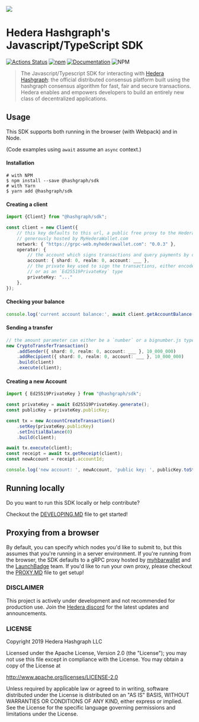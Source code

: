 ![](https://www.hedera.com/logo-capital-hbar-wordmark.jpg)

# Hedera Hashgraph's Javascript/TypeScript SDK

[![Actions Status](https://github.com/hashgraph/hedera-sdk-js/workflows/Node/badge.svg)](https://github.com/hashgraph/hedera-sdk-js/actions?query=workflow%3ANode)
[![npm](https://img.shields.io/npm/v/@hashgraph/sdk)](https://www.npmjs.com/package/@hashgraph/sdk)
[![Documentation](https://img.shields.io/badge/typedoc-reference-informational)](https://hashgraph.github.io/hedera-sdk-js/)
![NPM](https://img.shields.io/npm/l/@hashgraph/sdk)

> The Javascript/Typescript SDK for interacting with [Hedera Hashgraph]: the official distributed consensus
> platform built using the hashgraph consensus algorithm for fast, fair and secure
> transactions. Hedera enables and empowers developers to build an entirely new
> class of decentralized applications.

[Hedera Hashgraph]: https://hedera.com/

## Usage

This SDK supports both running in the browser (with Webpack) and in Node.

(Code examples using `await` assume an `async` context.)

#### Installation
```shell script
# with NPM
$ npm install --save @hashgraph/sdk
# with Yarn
$ yarn add @hashgraph/sdk
```

#### Creating a client
```typescript
import {Client} from "@hashgraph/sdk";

const client = new Client({ 
    // this key defaults to this url, a public free proxy to the Hedera public testnet
    // generously hosted by MyHederaWallet.com
    network: { "https://grpc-web.myhederawallet.com": "0.0.3" },
    operator: {
        // the account which signs transactions and query payments by default
        account: { shard: 0, realm: 0, account: ___ },
        // the private key used to sign the transactions, either encoded as a string
        // or as an `Ed25519PrivateKey` type 
        privateKey: "..."
    },
});
```

#### Checking your balance

```typescript
console.log('current account balance:', await client.getAccountBalance());
```

#### Sending a transfer

```typescript
// the amount parameter can either be a `number` or a bignumber.js type
new CryptoTransferTransaction()
    .addSender({ shard: 0, realm: 0, account: ___ }, 10_000_000)
    .addRecipient({ shard: 0, realm: 0, account: ___ }, 10_000_000)
    .build(client)
    .execute(client);
```

#### Creating a new Account

```typescript
import { Ed25519PrivateKey } from "@hashgraph/sdk";

const privateKey = await Ed25519PrivateKey.generate();
const publicKey = privateKey.publicKey;

const tx = new AccountCreateTransaction()
    .setKey(privateKey.publicKey)
    .setInitialBalance(0)
    .build(client);

await tx.execute(client);
const receipt = await tx.getReceipt(client);
const newAccount = receipt.accountId;

console.log('new account: ', newAccount, 'public key: ', publicKey.toString(), ' private key: ', privateKey.toString());
```

## Running locally

Do you want to run this SDK locally or help contribute? 

Checkout the [DEVELOPING.MD](DEVELOPING.MD) file to get started!

## Proxying from a browser

By default, you can specify which nodes you'd like to submit to, but this assumes that you're running in a server environment. If you're running from the browser, the SDK defaults to a gRPC proxy hosted by [myhbarwallet](https://myhbarwallet.com/) and the [LaunchBadge](https://launchbadge.com/) team. If you'd like to run your own proxy, please checkout the [PROXY.MD](BROWSER-PROXY.MD) file to get setup!

### DISCLAIMER

This project is actively under development and not recommended for production use. Join the [Hedera discord](https://hedera.com/discord) for the latest updates and announcements.

### LICENSE

Copyright 2019 Hedera Hashgraph LLC

Licensed under the Apache License, Version 2.0 (the "License");
you may not use this file except in compliance with the License.
You may obtain a copy of the License at

http://www.apache.org/licenses/LICENSE-2.0

Unless required by applicable law or agreed to in writing, software
distributed under the License is distributed on an "AS IS" BASIS,
WITHOUT WARRANTIES OR CONDITIONS OF ANY KIND, either express or implied.
See the License for the specific language governing permissions and
limitations under the License.

